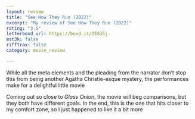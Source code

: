 ```yaml
---
layout: review
title: "See How They Run (2022)"
excerpt: "My review of See How They Run (2022)"
rating: "3.5"
letterboxd_url: https://boxd.it/3E835j
mst3k: false
rifftrax: false
category: movie_review

---
```


While all the meta elements and the pleading from the narrator don’t stop this from being another Agatha Christie-esque mystery, the performances make for a delightful little movie

Coming out so close to <i>Glass Onion</i>, the movie will beg comparisons, but they both have different goals. In the end, this is the one that hits closer to my comfort zone, so I just happened to like it a bit more